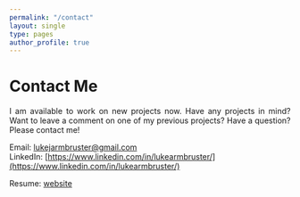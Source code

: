 ```yaml
---
permalink: "/contact"
layout: single
type: pages
author_profile: true
---
```


# Contact Me
<p style='text-align: justify;'>I am available to work on new projects now. Have any projects in mind? Want to leave a comment on one of my previous projects? Have a question? Please contact me!</p>

Email: lukejarmbruster@gmail.com  
LinkedIn: [https://www.linkedin.com/in/lukearmbruster/](https://www.linkedin.com/in/lukearmbruster/)

Resume: [website](https://lukearmbruster.github.io/lukearmbruster.github.io/resume)
